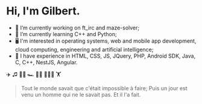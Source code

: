 # Hi, I'm Gilbert.

- 🔭 I’m currently working on ft_irc and maze-solver;
- 🌱 I’m currently learning C++ and Python;
- 🖥️ I'm interested in operating systems, web and mobile app development, cloud computing, engineering and artificial intelligence;
- 🔨 I have experience in HTML, CSS, JS, JQuery, PHP, Android SDK, Java, C, C++, NestJS, Angular.

✈️ ♫ 🎸📖 🏎️ 👨‍💻 🏄🏽‍♂️ 🏋️

> Tout le monde savait que c'était impossible à faire; Puis un jour est venu un homme qui ne le savait pas. Et il l'a fait.
